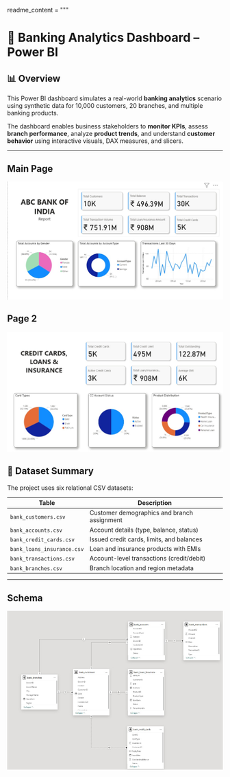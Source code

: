 readme_content = """
# 🏦 Banking Analytics Dashboard – Power BI

## 📊 Overview
This Power BI dashboard simulates a real-world **banking analytics** scenario using synthetic data for 10,000 customers, 20 branches, and multiple banking products.

The dashboard enables business stakeholders to **monitor KPIs**, assess **branch performance**, analyze **product trends**, and understand **customer behavior** using interactive visuals, DAX measures, and slicers.

---
## Main Page
![App Screenshot](/page1.jpeg)

## Page 2
![App Screenshot](/page2.jpeg)

## 🧱 Dataset Summary

The project uses six relational CSV datasets:

| Table                  | Description |
|------------------------|-------------|
| `bank_customers.csv`   | Customer demographics and branch assignment |
| `bank_accounts.csv`    | Account details (type, balance, status) |
| `bank_credit_cards.csv`| Issued credit cards, limits, and balances |
| `bank_loans_insurance.csv` | Loan and insurance products with EMIs |
| `bank_transactions.csv`| Account-level transactions (credit/debit) |
| `bank_branches.csv`    | Branch location and region metadata |

---

## Schema
![App Screenshot](/Schema.jpeg)
